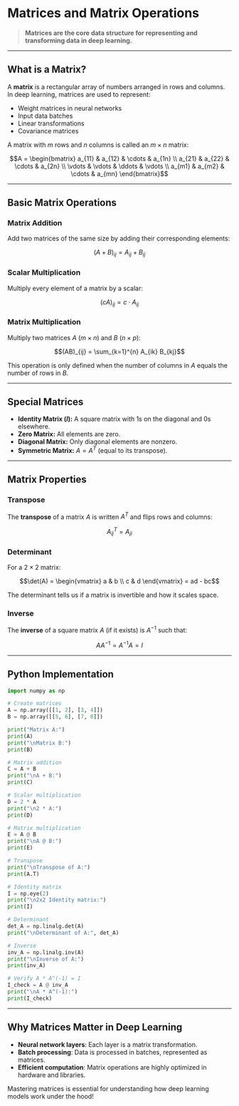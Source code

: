 # Matrices and Matrix Operations

> **Matrices are the core data structure for representing and transforming data in deep learning.**

---

## What is a Matrix?

A **matrix** is a rectangular array of numbers arranged in rows and columns. In deep learning, matrices are used to represent:
- Weight matrices in neural networks
- Input data batches
- Linear transformations
- Covariance matrices

A matrix with $`m`$ rows and $`n`$ columns is called an $`m \times n`$ matrix:

```math
A = \begin{bmatrix} 
 a_{11} & a_{12} & \cdots & a_{1n} \\
 a_{21} & a_{22} & \cdots & a_{2n} \\
 \vdots & \vdots & \ddots & \vdots \\
 a_{m1} & a_{m2} & \cdots & a_{mn}
\end{bmatrix}
```

---

## Basic Matrix Operations

### Matrix Addition

Add two matrices of the same size by adding their corresponding elements:

```math
(A + B)_{ij} = A_{ij} + B_{ij}
```

### Scalar Multiplication

Multiply every element of a matrix by a scalar:

```math
(cA)_{ij} = c \cdot A_{ij}
```

### Matrix Multiplication

Multiply two matrices $`A`$ ($`m \times n`$) and $`B`$ ($`n \times p`$):

```math
(AB)_{ij} = \sum_{k=1}^{n} A_{ik} B_{kj}
```

This operation is only defined when the number of columns in $`A`$ equals the number of rows in $`B`$.

---

## Special Matrices

- **Identity Matrix ($`I`$):** A square matrix with 1s on the diagonal and 0s elsewhere.
- **Zero Matrix:** All elements are zero.
- **Diagonal Matrix:** Only diagonal elements are nonzero.
- **Symmetric Matrix:** $`A = A^T`$ (equal to its transpose).

---

## Matrix Properties

### Transpose

The **transpose** of a matrix $`A`$ is written $`A^T`$ and flips rows and columns:

```math
A^T_{ij} = A_{ji}
```

### Determinant

For a $`2 \times 2`$ matrix:

```math
\det(A) = \begin{vmatrix} a & b \\ c & d \end{vmatrix} = ad - bc
```

The determinant tells us if a matrix is invertible and how it scales space.

### Inverse

The **inverse** of a square matrix $`A`$ (if it exists) is $`A^{-1}`$ such that:

```math
AA^{-1} = A^{-1}A = I
```

---

## Python Implementation

```python
import numpy as np

# Create matrices
A = np.array([[1, 2], [3, 4]])
B = np.array([[5, 6], [7, 8]])

print("Matrix A:")
print(A)
print("\nMatrix B:")
print(B)

# Matrix addition
C = A + B
print("\nA + B:")
print(C)

# Scalar multiplication
D = 2 * A
print("\n2 * A:")
print(D)

# Matrix multiplication
E = A @ B
print("\nA @ B:")
print(E)

# Transpose
print("\nTranspose of A:")
print(A.T)

# Identity matrix
I = np.eye(2)
print("\n2x2 Identity matrix:")
print(I)

# Determinant
det_A = np.linalg.det(A)
print("\nDeterminant of A:", det_A)

# Inverse
inv_A = np.linalg.inv(A)
print("\nInverse of A:")
print(inv_A)

# Verify A * A^(-1) = I
I_check = A @ inv_A
print("\nA * A^(-1):")
print(I_check)
```

---

## Why Matrices Matter in Deep Learning

- **Neural network layers**: Each layer is a matrix transformation.
- **Batch processing**: Data is processed in batches, represented as matrices.
- **Efficient computation**: Matrix operations are highly optimized in hardware and libraries.

Mastering matrices is essential for understanding how deep learning models work under the hood! 